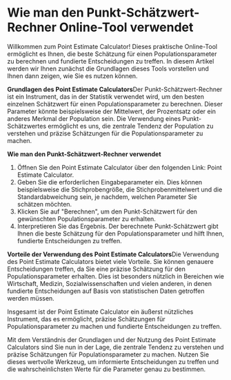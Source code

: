 Wie man den Punkt-Schätzwert-Rechner Online-Tool verwendet
==========================================================

Willkommen zum Point Estimate Calculator! Dieses praktische Online-Tool ermöglicht es Ihnen, die beste Schätzung für einen Populationsparameter zu berechnen und fundierte Entscheidungen zu treffen. In diesem Artikel werden wir Ihnen zunächst die Grundlagen dieses Tools vorstellen und Ihnen dann zeigen, wie Sie es nutzen können.

**Grundlagen des Point Estimate Calculators**Der Punkt-Schätzwert-Rechner ist ein Instrument, das in der Statistik verwendet wird, um den besten einzelnen Schätzwert für einen Populationsparameter zu berechnen. Dieser Parameter könnte beispielsweise der Mittelwert, der Prozentsatz oder ein anderes Merkmal der Population sein. Die Verwendung eines Punkt-Schätzwertes ermöglicht es uns, die zentrale Tendenz der Population zu verstehen und präzise Schätzungen für die Populationsparameter zu machen.

**Wie man den Punkt-Schätzwert-Rechner verwendet**

1. Öffnen Sie den Point Estimate Calculator über den folgenden Link: Point Estimate Calculator.
2. Geben Sie die erforderlichen Eingabeparameter ein. Dies können beispielsweise die Stichprobengröße, die Stichprobenmittelwert und die Standardabweichung sein, je nachdem, welchen Parameter Sie schätzen möchten.
3. Klicken Sie auf "Berechnen", um den Punkt-Schätzwert für den gewünschten Populationsparameter zu erhalten.
4. Interpretieren Sie das Ergebnis. Der berechnete Punkt-Schätzwert gibt Ihnen die beste Schätzung für den Populationsparameter und hilft Ihnen, fundierte Entscheidungen zu treffen.

**Vorteile der Verwendung des Point Estimate Calculators**Die Verwendung des Point Estimate Calculators bietet viele Vorteile. Sie können genauere Entscheidungen treffen, da Sie eine präzise Schätzung für den Populationsparameter erhalten. Dies ist besonders nützlich in Bereichen wie Wirtschaft, Medizin, Sozialwissenschaften und vielen anderen, in denen fundierte Entscheidungen auf Basis von statistischen Daten getroffen werden müssen.

Insgesamt ist der Point Estimate Calculator ein äußerst nützliches Instrument, das es ermöglicht, präzise Schätzungen für Populationsparameter zu machen und fundierte Entscheidungen zu treffen.

Mit dem Verständnis der Grundlagen und der Nutzung des Point Estimate Calculators sind Sie nun in der Lage, die zentrale Tendenz zu verstehen und präzise Schätzungen für Populationsparameter zu machen. Nutzen Sie dieses wertvolle Werkzeug, um informierte Entscheidungen zu treffen und die wahrscheinlichsten Werte für die Parameter genau zu bestimmen.